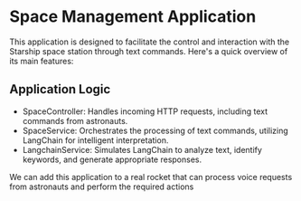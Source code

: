 # Space Management Application

This application is designed to facilitate the control and interaction with the Starship space station through text commands. Here's a quick overview of its main features:

## Application Logic
- SpaceController: Handles incoming HTTP requests, including text commands from astronauts.
- SpaceService: Orchestrates the processing of text commands, utilizing LangChain for intelligent interpretation.
- LangchainService: Simulates LangChain to analyze text, identify keywords, and generate appropriate responses.


We can add this application to a real rocket that can process voice requests from astronauts and perform the required actions

